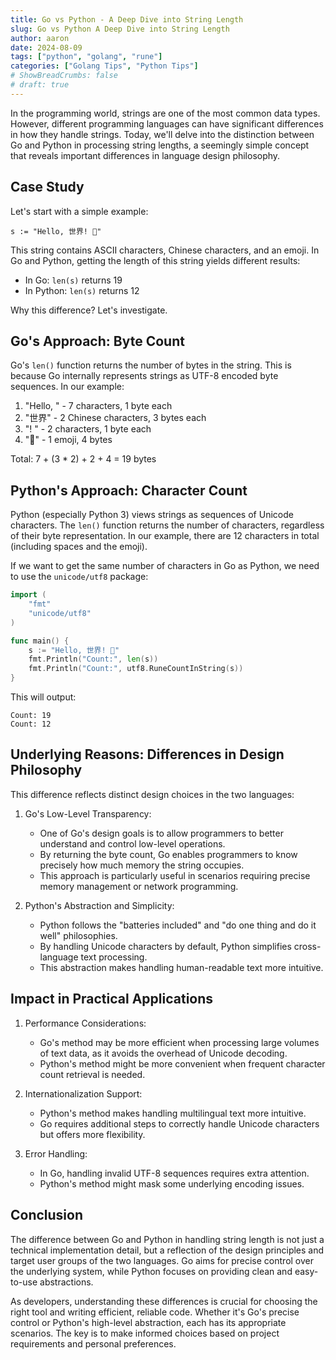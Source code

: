 ```yaml
---
title: Go vs Python - A Deep Dive into String Length
slug: Go vs Python A Deep Dive into String Length
author: aaron
date: 2024-08-09
tags: ["python", "golang", "rune"]
categories: ["Golang Tips", "Python Tips"]
# ShowBreadCrumbs: false
# draft: true
---
```



In the programming world, strings are one of the most common data types. However, different programming languages can have significant differences in how they handle strings. Today, we'll delve into the distinction between Go and Python in processing string lengths, a seemingly simple concept that reveals important differences in language design philosophy.

## Case Study

Let's start with a simple example:

```
s := "Hello, 世界! 👋"
```

This string contains ASCII characters, Chinese characters, and an emoji. In Go and Python, getting the length of this string yields different results:

- In Go: `len(s)` returns 19
- In Python: `len(s)` returns 12

Why this difference? Let's investigate.

## Go's Approach: Byte Count

Go's `len()` function returns the number of bytes in the string. This is because Go internally represents strings as UTF-8 encoded byte sequences. In our example:

1. "Hello, " - 7 characters, 1 byte each
2. "世界" - 2 Chinese characters, 3 bytes each
3. "! " - 2 characters, 1 byte each
4. "👋" - 1 emoji, 4 bytes

Total: 7 + (3 * 2) + 2 + 4 = 19 bytes

## Python's Approach: Character Count

Python (especially Python 3) views strings as sequences of Unicode characters. The `len()` function returns the number of characters, regardless of their byte representation. In our example, there are 12 characters in total (including spaces and the emoji).

If we want to get the same number of characters in Go as Python, we need to use the `unicode/utf8` package:

```go
import (
    "fmt"
    "unicode/utf8"
)

func main() {
    s := "Hello, 世界! 👋"
    fmt.Println("Count:", len(s))
    fmt.Println("Count:", utf8.RuneCountInString(s))
}
```

This will output:

```
Count: 19
Count: 12
```

## Underlying Reasons: Differences in Design Philosophy

This difference reflects distinct design choices in the two languages:

1. Go's Low-Level Transparency:
   - One of Go's design goals is to allow programmers to better understand and control low-level operations.
   - By returning the byte count, Go enables programmers to know precisely how much memory the string occupies.
   - This approach is particularly useful in scenarios requiring precise memory management or network programming.

2. Python's Abstraction and Simplicity:
   - Python follows the "batteries included" and "do one thing and do it well" philosophies.
   - By handling Unicode characters by default, Python simplifies cross-language text processing.
   - This abstraction makes handling human-readable text more intuitive.

## Impact in Practical Applications

1. Performance Considerations:
   - Go's method may be more efficient when processing large volumes of text data, as it avoids the overhead of Unicode decoding.
   - Python's method might be more convenient when frequent character count retrieval is needed.

2. Internationalization Support:
   - Python's method makes handling multilingual text more intuitive.
   - Go requires additional steps to correctly handle Unicode characters but offers more flexibility.

3. Error Handling:
   - In Go, handling invalid UTF-8 sequences requires extra attention.
   - Python's method might mask some underlying encoding issues.

## Conclusion

The difference between Go and Python in handling string length is not just a technical implementation detail, but a reflection of the design principles and target user groups of the two languages. Go aims for precise control over the underlying system, while Python focuses on providing clean and easy-to-use abstractions.

As developers, understanding these differences is crucial for choosing the right tool and writing efficient, reliable code. Whether it's Go's precise control or Python's high-level abstraction, each has its appropriate scenarios. The key is to make informed choices based on project requirements and personal preferences.

